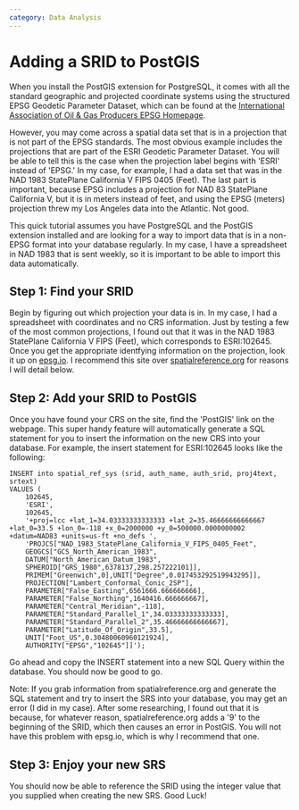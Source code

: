 ```yaml
---
category: Data Analysis
---
```

# Adding a SRID to PostGIS
When you install the PostGIS extension for PostgreSQL, it comes with all the standard geographic and projected coordinate systems using the
structured EPSG Geodetic Parameter Dataset, which can be found at the [International Association of Oil & Gas Producers EPSG Homepage](http://www.epsg.org/).

However, you may come across a spatial data set that is in a projection that is not part of the EPSG standards. The most obvious example includes
the projections that are part of the ESRI Geodetic Parameter Dataset. You will be able to tell this is the case when the projection label begins
with 'ESRI' instead of 'EPSG.' In my case, for example, I had a data set that was in the NAD 1983 StatePlane California V FIPS 0405 (Feet). The last
part is important, because EPSG includes a projection for NAD 83 StatePlane California V, but it is in meters instead of feet, and using the EPSG (meters)
projection threw my Los Angeles data into the Atlantic. Not good.

This quick tutorial assumes you have PostgreSQL and the PostGIS extension installed and are looking for a way to import data that is in a non-EPSG
format into your database regularly. In my case, I have a spreadsheet in NAD 1983 that is sent weekly, so it is important to be able to import this
data automatically.

## Step 1: Find your SRID
Begin by figuring out which projection your data is in. In my case, I had a spreadsheet with coordinates and no CRS information. Just by testing a few of the
most common projections, I found out that it was in the NAD 1983 StatePlane California V FIPS (Feet), which corresponds to ESRI:102645. Once you get the 
appropriate identfying information on the projection, look it up on [epsg.io](https://epsg.io/). I recommend this site over 
[spatialreference.org](http://www.spatialreference.org/) for reasons I will detail below.

## Step 2: Add your SRID to PostGIS
Once you have found your CRS on the site, find the 'PostGIS' link on the webpage. This super handy feature will automatically
generate a SQL statement for you to insert the information on the new CRS into your database. For example, the insert statement for ESRI:102645 looks like the following:
```
INSERT into spatial_ref_sys (srid, auth_name, auth_srid, proj4text, srtext)
VALUES ( 
    102645,
    'ESRI',
    102645,
    '+proj=lcc +lat_1=34.03333333333333 +lat_2=35.46666666666667 +lat_0=33.5 +lon_0=-118 +x_0=2000000 +y_0=500000.0000000002 +datum=NAD83 +units=us-ft +no_defs ',
    'PROJCS["NAD_1983_StatePlane_California_V_FIPS_0405_Feet",
    GEOGCS["GCS_North_American_1983",
    DATUM["North_American_Datum_1983",
    SPHEROID["GRS_1980",6378137,298.257222101]],
    PRIMEM["Greenwich",0],UNIT["Degree",0.017453292519943295]],
    PROJECTION["Lambert_Conformal_Conic_2SP"],
    PARAMETER["False_Easting",6561666.666666666],
    PARAMETER["False_Northing",1640416.666666667],
    PARAMETER["Central_Meridian",-118],
    PARAMETER["Standard_Parallel_1",34.03333333333333],
    PARAMETER["Standard_Parallel_2",35.46666666666667],
    PARAMETER["Latitude_Of_Origin",33.5],
    UNIT["Foot_US",0.30480060960121924],
    AUTHORITY["EPSG","102645"]]');
```
Go ahead and copy the INSERT statement into a new SQL Query within the database. You should now be good to go.

Note: If you grab information from spatialreference.org and generate the SQL statement and try to insert the SRS into your database, you may get an error (I did in my case). After some researching, I found out that it is because, for whatever reason, spatialreference.org adds a '9' to the beginning of the SRID, which then causes an error in PostGIS. You will not have this problem with epsg.io, which is why I recommend that one.

## Step 3: Enjoy your new SRS
You should now be able to reference the SRID using the integer value that you supplied when creating the new SRS. Good Luck!
